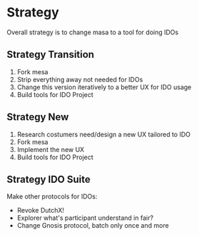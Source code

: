 # Strategy

Overall strategy is to change masa to a tool for doing IDOs


## Strategy Transition

1. Fork mesa
2. Strip everything away not needed for IDOs 
3. Change this version iteratively to a better UX for IDO usage
4. Build tools for IDO Project

## Strategy New

1. Research costumers need/design a new UX tailored to IDO
2. Fork mesa
3. Implement the new UX
4. Build tools for IDO Project

## Strategy IDO Suite

Make other protocols for IDOs:

- Revoke DutchX!
- Explorer what's participant understand in fair?
- Change Gnosis protocol, batch only once and more
